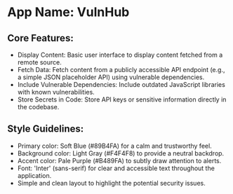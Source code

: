 # **App Name**: VulnHub

## Core Features:

- Display Content: Basic user interface to display content fetched from a remote source.
- Fetch Data: Fetch content from a publicly accessible API endpoint (e.g., a simple JSON placeholder API) using vulnerable dependencies.
- Include Vulnerable Dependencies: Include outdated JavaScript libraries with known vulnerabilities.
- Store Secrets in Code: Store API keys or sensitive information directly in the codebase.

## Style Guidelines:

- Primary color: Soft Blue (#89B4FA) for a calm and trustworthy feel.
- Background color: Light Gray (#F4F4F8) to provide a neutral backdrop.
- Accent color: Pale Purple (#B489FA) to subtly draw attention to alerts.
- Font: 'Inter' (sans-serif) for clear and accessible text throughout the application.
- Simple and clean layout to highlight the potential security issues.